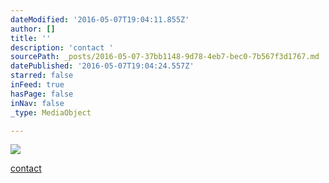 ```yaml
---
dateModified: '2016-05-07T19:04:11.855Z'
author: []
title: ''
description: 'contact '
sourcePath: _posts/2016-05-07-37bb1148-9d78-4eb7-bec0-7b567f3d1767.md
datePublished: '2016-05-07T19:04:24.557Z'
starred: false
inFeed: true
hasPage: false
inNav: false
_type: MediaObject

---
```

![](https://the-grid-user-content.s3-us-west-2.amazonaws.com/1b2b27aa-906a-4976-b4cf-df2d97ffd7cc.jpg)

[contact][0]

[0]: mailto:macello@macello.pl